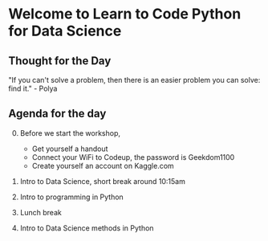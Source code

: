 # Welcome to Learn to Code Python for Data Science

## Thought for the Day
"If you can't solve a problem, 
    then there is an easier problem you can solve: 
        find it."
            - Polya

## Agenda for the day
0. Before we start the workshop, 
    - Get yourself a handout
    - Connect your WiFi to Codeup, the password is Geekdom1100
    - Create yourself an account on Kaggle.com

1. Intro to Data Science, short break around 10:15am

2. Intro to programming in Python

3. Lunch break

4. Intro to Data Science methods in Python